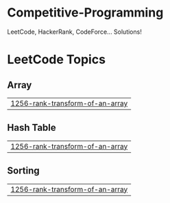 # Competitive-Programming
LeetCode, HackerRank, CodeForce... Solutions!

<!---LeetCode Topics Start-->
# LeetCode Topics
## Array
|  |
| ------- |
| [1256-rank-transform-of-an-array](https://github.com/TsehaynehGetaneh/Competitive-Programming/tree/master/1256-rank-transform-of-an-array) |
## Hash Table
|  |
| ------- |
| [1256-rank-transform-of-an-array](https://github.com/TsehaynehGetaneh/Competitive-Programming/tree/master/1256-rank-transform-of-an-array) |
## Sorting
|  |
| ------- |
| [1256-rank-transform-of-an-array](https://github.com/TsehaynehGetaneh/Competitive-Programming/tree/master/1256-rank-transform-of-an-array) |
<!---LeetCode Topics End-->